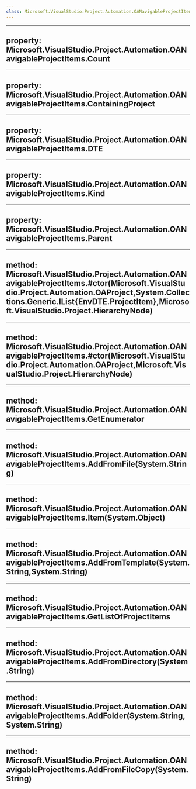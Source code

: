 ```yaml
---
class: Microsoft.VisualStudio.Project.Automation.OANavigableProjectItems
---
```


---
property: Microsoft.VisualStudio.Project.Automation.OANavigableProjectItems.Count
---

---
property: Microsoft.VisualStudio.Project.Automation.OANavigableProjectItems.ContainingProject
---

---
property: Microsoft.VisualStudio.Project.Automation.OANavigableProjectItems.DTE
---

---
property: Microsoft.VisualStudio.Project.Automation.OANavigableProjectItems.Kind
---

---
property: Microsoft.VisualStudio.Project.Automation.OANavigableProjectItems.Parent
---

---
method: Microsoft.VisualStudio.Project.Automation.OANavigableProjectItems.#ctor(Microsoft.VisualStudio.Project.Automation.OAProject,System.Collections.Generic.IList{EnvDTE.ProjectItem},Microsoft.VisualStudio.Project.HierarchyNode)
---

---
method: Microsoft.VisualStudio.Project.Automation.OANavigableProjectItems.#ctor(Microsoft.VisualStudio.Project.Automation.OAProject,Microsoft.VisualStudio.Project.HierarchyNode)
---

---
method: Microsoft.VisualStudio.Project.Automation.OANavigableProjectItems.GetEnumerator
---

---
method: Microsoft.VisualStudio.Project.Automation.OANavigableProjectItems.AddFromFile(System.String)
---

---
method: Microsoft.VisualStudio.Project.Automation.OANavigableProjectItems.Item(System.Object)
---

---
method: Microsoft.VisualStudio.Project.Automation.OANavigableProjectItems.AddFromTemplate(System.String,System.String)
---

---
method: Microsoft.VisualStudio.Project.Automation.OANavigableProjectItems.GetListOfProjectItems
---

---
method: Microsoft.VisualStudio.Project.Automation.OANavigableProjectItems.AddFromDirectory(System.String)
---

---
method: Microsoft.VisualStudio.Project.Automation.OANavigableProjectItems.AddFolder(System.String,System.String)
---

---
method: Microsoft.VisualStudio.Project.Automation.OANavigableProjectItems.AddFromFileCopy(System.String)
---


